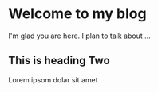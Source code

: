 # Welcome to my blog

I'm glad you are here. I plan to talk about ...

## This is heading Two

Lorem ipsom dolar sit amet
